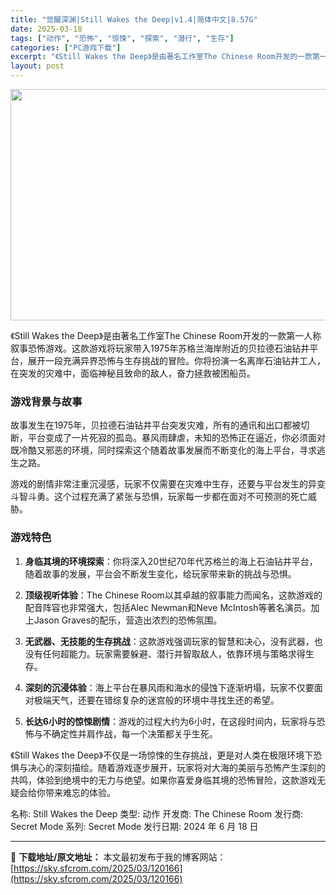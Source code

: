 ```yaml
---
title: "觉醒深渊|Still Wakes the Deep|v1.4|简体中文|8.57G"
date: 2025-03-18
tags: ["动作", "恐怖", "惊悚", "探索", "潜行", "生存"]
categories: ["PC游戏下载"]
excerpt: "《Still Wakes the Deep》是由著名工作室The Chinese Room开发的一款第一人称叙事恐怖游戏。这款游戏将玩家带入1975年苏格兰海岸附近的贝拉德石油钻井平台，展开一段充满异界恐怖与生存挑战的冒险。你将扮演一名离岸石油钻井工人，在突发的灾难中，面临神秘且致命的敌人，奋力拯救&hellip;"
layout: post
---
```


<img class="aligncenter size-full wp-image-120167" src="https://sky.sfcrom.com/wp-content/uploads/2025/03/2025031801175884.webp" alt="" width="660" height="370" />
<p data-start="0" data-end="155">《Still Wakes the Deep》是由著名工作室The Chinese Room开发的一款第一人称叙事恐怖游戏。这款游戏将玩家带入1975年苏格兰海岸附近的贝拉德石油钻井平台，展开一段充满异界恐怖与生存挑战的冒险。你将扮演一名离岸石油钻井工人，在突发的灾难中，面临神秘且致命的敌人，奋力拯救被困船员。</p>

<h3 data-start="157" data-end="168">游戏背景与故事</h3>
<p data-start="169" data-end="281">故事发生在1975年，贝拉德石油钻井平台突发灾难，所有的通讯和出口都被切断，平台变成了一片死寂的孤岛。暴风雨肆虐，未知的恐怖正在逼近，你必须面对既冷酷又邪恶的环境，同时探索这个随着故事发展而不断变化的海上平台，寻求逃生之路。</p>
<p data-start="283" data-end="356">游戏的剧情非常注重沉浸感，玩家不仅需要在灾难中生存，还要与平台发生的异变斗智斗勇。这个过程充满了紧张与恐惧，玩家每一步都在面对不可预测的死亡威胁。</p>

<h3 data-start="358" data-end="366">游戏特色</h3>
<ol data-start="367" data-end="781">
 	<li data-start="367" data-end="440">
<p data-start="370" data-end="440"><strong data-start="370" data-end="383">身临其境的环境探索</strong>：你将深入20世纪70年代苏格兰的海上石油钻井平台，随着故事的发展，平台会不断发生变化，给玩家带来新的挑战与恐惧。</p>
</li>
 	<li data-start="445" data-end="565">
<p data-start="448" data-end="565"><strong data-start="448" data-end="458">顶级视听体验</strong>：The Chinese Room以其卓越的叙事能力而闻名，这款游戏的配音阵容也非常强大，包括Alec Newman和Neve McIntosh等著名演员。加上Jason Graves的配乐，营造出浓烈的恐怖氛围。</p>
</li>
 	<li data-start="567" data-end="643">
<p data-start="570" data-end="643"><strong data-start="570" data-end="586">无武器、无技能的生存挑战</strong>：这款游戏强调玩家的智慧和决心，没有武器，也没有任何超能力。玩家需要躲避、潜行并智取敌人，依靠环境与策略求得生存。</p>
</li>
 	<li data-start="645" data-end="715">
<p data-start="648" data-end="715"><strong data-start="648" data-end="659">深刻的沉浸体验</strong>：海上平台在暴风雨和海水的侵蚀下逐渐坍塌，玩家不仅要面对极端天气，还要在错综复杂的迷宫般的环境中寻找生还的希望。</p>
</li>
 	<li data-start="717" data-end="781">
<p data-start="720" data-end="781"><strong data-start="720" data-end="734">长达6小时的惊悚剧情</strong>：游戏的过程大约为6小时，在这段时间内，玩家将与恐怖与不确定性并肩作战，每一个决策都关乎生死。</p>
</li>
</ol>
<p data-start="790" data-end="921">《Still Wakes the Deep》不仅是一场惊悚的生存挑战，更是对人类在极限环境下恐惧与决心的深刻描绘。随着游戏逐步展开，玩家将对大海的美丽与恐怖产生深刻的共鸣，体验到绝境中的无力与绝望。如果你喜爱身临其境的恐怖冒险，这款游戏无疑会给你带来难忘的体验。</p>
名称: Still Wakes the Deep
类型: 动作
开发商: The Chinese Room
发行商: Secret Mode
系列: Secret Mode
发行日期: 2024 年 6 月 18 日

---
📖 **下载地址/原文地址：** 本文最初发布于我的博客网站：[https://sky.sfcrom.com/2025/03/120166](https://sky.sfcrom.com/2025/03/120166)
